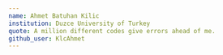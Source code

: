 ```yaml
---
name: Ahmet Batuhan Kilic
institution: Duzce University of Turkey
quote: A million different codes give errors ahead of me.
github_user: KlcAhmet
---
```

